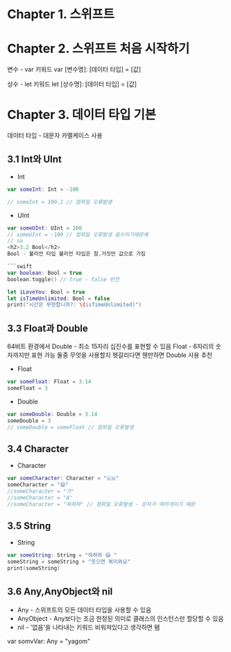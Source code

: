 
<h1>Chapter 1. 스위프트</h1>

<h1>Chapter 2. 스위프트 처음 시작하기</h1>

변수 - var 키워드
var [변수명]: [데이터 타입] = [값]

상수 - let 키워드
let [상수명]: [데이터 타입] = [값]

<h1>Chapter 3. 데이터 타입 기본</h1>

데이터 타입 - 대문자 카멜케이스 사용
<h2>3.1 Int와 UInt</h2>

* Int

```swift
var someInt: Int = -100

// someInt = 100.1 // 컴파일 오류발생
```


* UInt

```swift
var someUInt: UInt = 100
// someUInt = -100 // 컴파일 오류발생 음수이기때문에
// so
<h2>3.2 Bool</h2>
Bool - 불리언 타입 불리언 타입은 참,거짓만 값으로 가짐

```swift
var boolean: Bool = true
boolean.toggle() // true - false 반전
```

```swift
let iLoveYou: Bool = true
let isTimeUnlimited: Bool = false
print("시간은 무한합니까?: \(isTimeUnlimited)")
```

<h2>3.3 Float과 Double</h2>

64비트 환경에서 Double - 최소 15자리 십진수를 표현할 수 있음
            Float - 6자리의 숫자까지만 표현 가능
둘중 무엇을 사용할지 헷갈리다면 웬만하면 Double 사용 추천



* Float

```swift
var someFloat: Float = 3.14
someFloat = 3
```


* Double

```swift
var someDouble: Double = 3.14
someDouble = 3
// someDouble = someFloat // 컴파일 오류발생
```
<h2>3.4 Character</h2>
            
* Character 

```swift
var someCharacter: Character = "🇰🇷"
someCharacter = "😄"
//someCharacter = "가"
//someCharacter = "A"
//someCharacter = "하하하" // 컴파일 오류발생 - 문자가 여러개이기 때문
```

<h2>3.5 String</h2>

* String 

```swift
var someString: String = "하하하 😄 "
someString = someString + "웃으면 복이와요"
print(someString)
```
<h2>3.6 Any,AnyObject와 nil</h2>

* Any - 스위프트의 모든 데이터 타입을 사용할 수 있음
* AnyObject - Any보다는 조금 한정된 의미로 클래스의 인스턴스만 할당할 수 있음
* nil - '없음'을 나타내는 키워드 비워져있다고 생각하면 됌

var somvVar: Any = "yagom"

